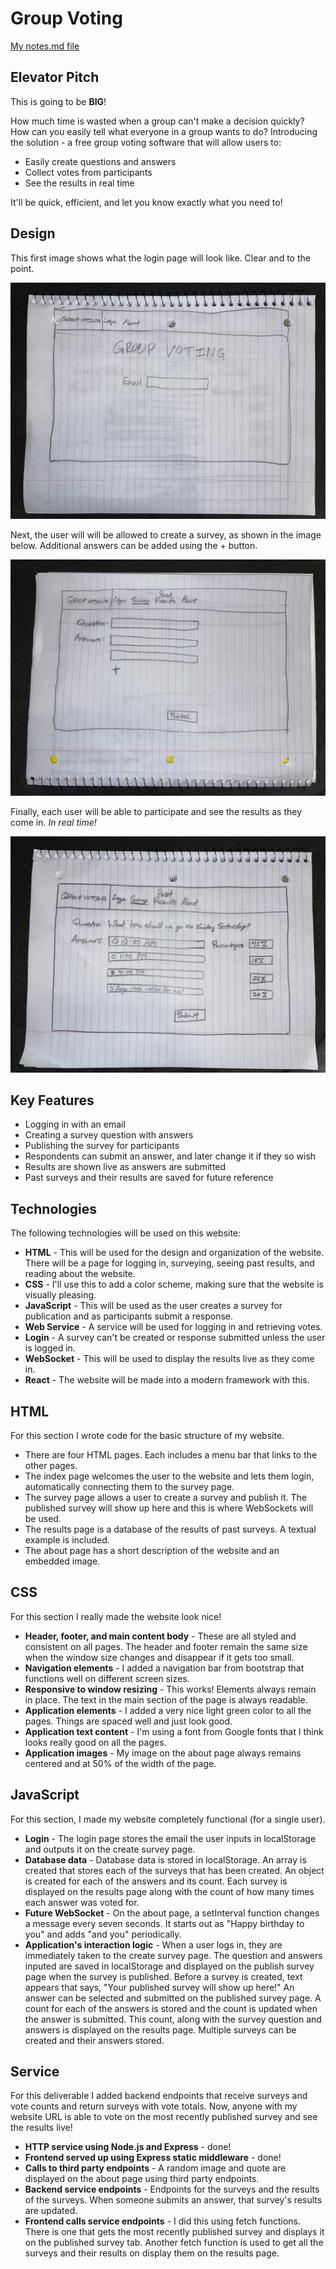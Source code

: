 # Group Voting

[My notes.md file](notes.md)

## Elevator Pitch

This is going to be **BIG**!

How much time is wasted when a group can't make a decision quickly?
How can you easily tell what everyone in a group wants to do?
Introducing the solution - a free group voting software that will allow users to:
* Easily create questions and answers
* Collect votes from participants
* See the results in real time

It'll be quick, efficient, and let you know exactly what you need to!

## Design

This first image shows what the login page will look like. Clear and to the point.

![Login page](login_page.jpg)

Next, the user will will be allowed to create a survey, as shown in the image below. Additional answers can be added using the + button.

![Creating a survey](creating_survey.jpg)

Finally, each user will be able to participate and see the results as they come in. *In real time!*

![Results image](vote_results.jpg)

## Key Features

 - Logging in with an email
 - Creating a survey question with answers
 - Publishing the survey for participants
 - Respondents can submit an answer, and later change it if they so wish
 - Results are shown live as answers are submitted
 - Past surveys and their results are saved for future reference

## Technologies

The following technologies will be used on this website:

 * **HTML** - This will be used for the design and organization of the website. There will be a page for logging in, surveying, seeing past results, and reading about the website.
 * **CSS** - I'll use this to add a color scheme, making sure that the website is visually pleasing.
 * **JavaScript** - This will be used as the user creates a survey for publication and as participants submit a response.
 * **Web Service** - A service will be used for logging in and retrieving votes.
 * **Login** - A survey can't be created or response submitted unless the user is logged in.
 * **WebSocket** - This will be used to display the results live as they come in.
 * **React** - The website will be made into a modern framework with this.

## HTML

For this section I wrote code for the basic structure of my website.
* There are four HTML pages. Each includes a menu bar that links to the other pages.
* The index page welcomes the user to the website and lets them login, automatically connecting them to the survey page.
* The survey page allows a user to create a survey and publish it. The published survey will show up here and this is where WebSockets will be used.
* The results page is a database of the results of past surveys. A textual example is included.
* The about page has a short description of the website and an embedded image.

## CSS

For this section I really made the website look nice!
* **Header, footer, and main content body** - These are all styled and consistent on all pages. The header and footer remain the same size when the window size changes and disappear if it gets too small.
* **Navigation elements** - I added a navigation bar from bootstrap that functions well on different screen sizes.
* **Responsive to window resizing** - This works! Elements always remain in place. The text in the main section of the page is always readable.
* **Application elements** - I added a very nice light green color to all the pages. Things are spaced well and just look good.
* **Application text content** - I'm using a font from Google fonts that I think looks really good on all the pages.
* **Application images** - My image on the about page always remains centered and at 50% of the width of the page.

## JavaScript

For this section, I made my website completely functional (for a single user).
* **Login** - The login page stores the email the user inputs in localStorage and outputs it on the create survey page.
* **Database data** - Database data is stored in localStorage. An array is created that stores each of the surveys that has been created. An object is created for each of the answers and its count. Each survey is displayed on the results page along with the count of how many times each answer was voted for.
* **Future WebSocket** - On the about page, a setInterval function changes a message every seven seconds. It starts out as "Happy birthday to you" and adds "and you" periodically.
* **Application's interaction logic** - When a user logs in, they are immediately taken to the create survey page. The question and answers inputed are saved in localStorage and displayed on the publish survey page when the survey is published. Before a survey is created, text appears that says, "Your published survey will show up here!" An answer can be selected and submitted on the published survey page. A count for each of the answers is stored and the count is updated when the answer is submitted. This count, along with the survey question and answers is displayed on the results page. Multiple surveys can be created and their answers stored.

## Service

For this deliverable I added backend endpoints that receive surveys and vote counts and return surveys with vote totals. Now, anyone with my website URL is able to vote on the most recently published survey and see the results live!

* **HTTP service using Node.js and Express** - done!
* **Frontend served up using Express static middleware** - done!
* **Calls to third party endpoints** - A random image and quote are displayed on the about page using third party endpoints.
* **Backend service endpoints** - Endpoints for the surveys and the results of the surveys. When someone submits an answer, that survey's results are updated.
* **Frontend calls service endpoints** - I did this using fetch functions. There is one that gets the most recently published survey and displays it on the published survey tab. Another fetch function is used to get all the surveys and their results on display them on the results page.
